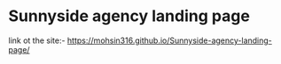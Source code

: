 # Sunnyside agency landing page

link ot the site:- https://mohsin316.github.io/Sunnyside-agency-landing-page/